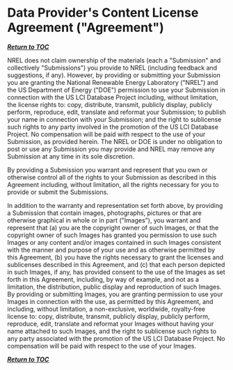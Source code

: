 # Data Provider&#39;s Content License Agreement (&quot;Agreement&quot;)

[**_Return to TOC_**](./00-sub-handbook-landing.md)

NREL does not claim ownership of the materials (each a &quot;Submission&quot; and collectively &quot;Submissions&quot;) you provide to NREL (including feedback and suggestions, if any). However, by providing or submitting your Submission you are granting the National Renewable Energy Laboratory (&quot;NREL&quot;) and the US Department of Energy (&quot;DOE&quot;) permission to use your Submission in connection with the US LCI Database Project including, without limitation, the license rights to: copy, distribute, transmit, publicly display, publicly perform, reproduce, edit, translate and reformat your Submission; to publish your name in connection with your Submission; and the right to sublicense such rights to any party involved in the promotion of the US LCI Database Project. No compensation will be paid with respect to the use of your Submission, as provided herein. The NREL or DOE is under no obligation to post or use any Submission you may provide and NREL may remove any Submission at any time in its sole discretion.

By providing a Submission you warrant and represent that you own or otherwise control all of the rights to your Submission as described in this Agreement including, without limitation, all the rights necessary for you to provide or submit the Submissions.

In addition to the warranty and representation set forth above, by providing a Submission that contain images, photographs, pictures or that are otherwise graphical in whole or in part (&quot;Images&quot;), you warrant and represent that (a) you are the copyright owner of such Images, or that the copyright owner of such Images has granted you permission to use such Images or any content and/or images contained in such Images consistent with the manner and purpose of your use and as otherwise permitted by this Agreement, (b) you have the rights necessary to grant the licenses and sublicenses described in this Agreement, and (c) that each person depicted in such Images, if any, has provided consent to the use of the Images as set forth in this Agreement, including, by way of example, and not as a limitation, the distribution, public display and reproduction of such Images. By providing or submitting Images, you are granting permission to use your Images in connection with the use, as permitted by this Agreement, and including, without limitation, a non-exclusive, worldwide, royalty-free license to: copy, distribute, transmit, publicly display, publicly perform, reproduce, edit, translate and reformat your Images without having your name attached to such Images, and the right to sublicense such rights to any party associated with the promotion of the US LCI Database Project. No compensation will be paid with respect to the use of your Images.

[**_Return to TOC_**](./00-sub-handbook-landing.md)
